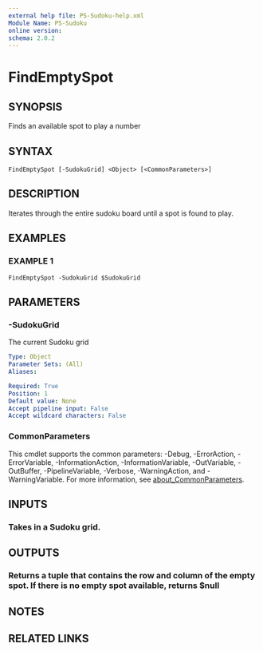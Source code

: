 ```yaml
---
external help file: PS-Sudoku-help.xml
Module Name: PS-Sudoku
online version:
schema: 2.0.2
---
```


# FindEmptySpot

## SYNOPSIS
Finds an available spot to play a number

## SYNTAX

```
FindEmptySpot [-SudokuGrid] <Object> [<CommonParameters>]
```

## DESCRIPTION
Iterates through the entire sudoku board until a spot is found to play.

## EXAMPLES

### EXAMPLE 1
```
FindEmptySpot -SudokuGrid $SudokuGrid
```

## PARAMETERS

### -SudokuGrid
The current Sudoku grid

```yaml
Type: Object
Parameter Sets: (All)
Aliases:

Required: True
Position: 1
Default value: None
Accept pipeline input: False
Accept wildcard characters: False
```

### CommonParameters
This cmdlet supports the common parameters: -Debug, -ErrorAction, -ErrorVariable, -InformationAction, -InformationVariable, -OutVariable, -OutBuffer, -PipelineVariable, -Verbose, -WarningAction, and -WarningVariable. For more information, see [about_CommonParameters](http://go.microsoft.com/fwlink/?LinkID=113216).

## INPUTS

### Takes in a Sudoku grid.
## OUTPUTS

### Returns a tuple that contains the row and column of the empty spot. If there is no empty spot available, returns $null
## NOTES

## RELATED LINKS
